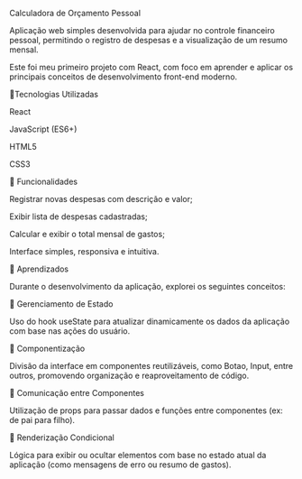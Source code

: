 Calculadora de Orçamento Pessoal

Aplicação web simples desenvolvida para ajudar no controle financeiro pessoal, permitindo o registro de despesas e a visualização de um resumo mensal.

Este foi meu primeiro projeto com React, com foco em aprender e aplicar os principais conceitos de desenvolvimento front-end moderno.

🚀Tecnologias Utilizadas

React

JavaScript (ES6+)

HTML5

CSS3

📌 Funcionalidades

Registrar novas despesas com descrição e valor;

Exibir lista de despesas cadastradas;

Calcular e exibir o total mensal de gastos;

Interface simples, responsiva e intuitiva.

🧠 Aprendizados

Durante o desenvolvimento da aplicação, explorei os seguintes conceitos:

🔹 Gerenciamento de Estado

Uso do hook useState para atualizar dinamicamente os dados da aplicação com base nas ações do usuário.

🔹 Componentização

Divisão da interface em componentes reutilizáveis, como Botao, Input, entre outros, promovendo organização e reaproveitamento de código.

🔹 Comunicação entre Componentes

Utilização de props para passar dados e funções entre componentes (ex: de pai para filho).

🔹 Renderização Condicional

Lógica para exibir ou ocultar elementos com base no estado atual da aplicação (como mensagens de erro ou resumo de gastos).
